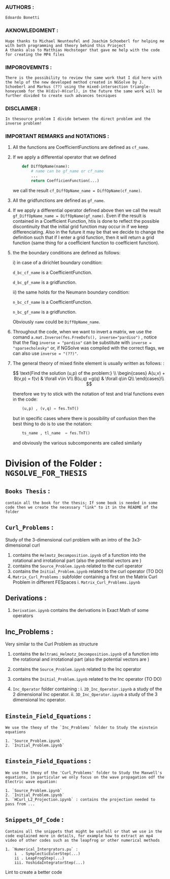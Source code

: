 ### AUTHORS :

    Edoardo Bonetti

### AKNOWLEDGMENT :

    Huge thanks to Michael Neunteufel and Joachim Schoeberl for helping me with both programming and theory behind this Prioject
    A thanks also to Matthias Hochsteger that gave me help with the code for creating the MP4 files

### IMPOROVEMNTS :

    There is the possibility to review the same work that I did here with the help of the new developed method created in NGSolve by J. Schoeberl and Markus (??) using the mixed-intersection triangle-honeycomb for the H(div)-H(curl), in the future the same work will be further divided to create such advances tecniques 

### DISCLAIMER :

    In thesource problem I divide between the direct problem and the inverse problem!

### IMPORTANT REMARKS and NOTATIONS :

1. All the functions are CoefficientFunctions are defined as `cf_name`.

2. If we apply a differential operator that we defined 
    ```python
        def DiffOpName(name):
            # name can be gf_name or cf_name
            ...
            return CoefficienFunction(...)
    ```
    we call the result `cf_DiffOpName_name = DiffOpName(cf_name)`.

3. All the gridfunctions are defined as `gf_name`.

4. If we apply a differential operator defined above then  we call the result `gf_DiffOpName_name = DiffOpName(gf_name)`.
    Even if the result is contained in a Coefficient Function, htis is done to reflect the possible discontinuity that the initial grid function may occur in if we keep differenciating.
    Also in the future it may be that we decide to change the definition such that if I enter a grid function, then it will return a grid function (same thing for a coefficient function to coefficient function). 

5. the the boundary conditions are defined as follows:
    
    i) in case of a dirichlet boundary condition:    

    `d_bc_cf_name` is a CoefficientFunction.

    `d_bc_gf_name` is a gridfunction.

    ii) the same holds for the Neumann boundary condition:
        
    `n_bc_cf_name` is a CoefficientFunction.
    
    `n_bc_gf_name` is a gridfunction.

    Obviously `name` could be `DiffOpName_name`. 

6. Throughout the code, when we want to invert a matrix, we use the comand
    `a.mat.Inverse(fes.FreeDofs(), inverse="pardiso")` , notice that the flag `inverse = "pardiso"` can be substitute with `inverse = "sparsecholesky"` or, if NGSolve was compiled with the correct flags, we can also use `inverse = "(??)"`.

7. The general theory of mixed finite element is usually written as follows: :

    
    $$
    \text{Find the solution (u,p) of the problem:} \\
    \begin{cases}
    A(u,v) + B(v,p) = f(v) & \forall v\in V\\
    B(u,q) =g(q) & \forall q\in Q\\
    \end{cases}\\
    $$
    
    therefore we try to stick with the notation of test and trial functions even in the code:
    ```python
        (u,p) , (v,q) = fes.TnT() 
    ```
    but in specific cases where there is possibility of confusion then the best thing to do is to use the notation:
    ```python
        ts_name , tl_name  = fes.TnT() 
    ```
    and obviously the various subcomponents are called similarly

# Division of the Folder : `NGSOLVE_FOR_THESIS`

## `Books Thesis` :
    contain all the book for the thesis; If some book is needed in some code then we create the necessary "link" to it in the README of the folder

## `Curl_Problems` :
Study of the 3-dimensional curl problem with an intro of the 3x3-dimensional curl 

1. contains the `Helmotz_Decomposition.ipynb` of a function into the rotational and irrotational part (also the potential vectors are )
2. contains the `Source_Problem.ipynb` related to the curl operator
3. contains the `Initial_Problem.ipynb` related to the curl operator (TO DO) 
4. `Matrix_Curl_Problems` : 
subfolder containing a first on the Matrix Curl Problem in different FESpaces
    i. `Matrix_Curl_Problems.ipynb`


## Derivations :
1. `Derivation.ipynb` contains the derivations in Exact Math of some operators 

## Inc_Problems :
Very similar to the Curl Problem as structure

1. contains the `Beltrami_Helmotz_Decomposition.ipynb` of a function into the rotational and irrotational part (also the potential vectors are )
2. contains the `Source_Problem.ipynb` related to the Inc operator

3. contains the `Initial_Problem.ipynb` related to the Inc operator (TO DO) 
4. `Inc_Operator` folder containing :
    i. `2D_Inc_Operator.ipynb` a study of the 2 dimensional Inc operator.
        ii. `3D_Inc_Operator.ipynb` a study of the 3 dimensional Inc operator.

## `Einstein_Field_Equations` :

    We use the theoy of the `Inc_Problems` folder to Study the einstein equations

    1. `Source_Problem.ipynb`
    2. `Initial_Problem.ipynb`

## `Einstein_Field_Equations` :

    We use the theoy of the 'Curl_Problems' folder to Study the Maxwell's equations, in particular we only focus on the wave propagation odf the Electric wave equation:

    1. `Source_Problem.ipynb`
    2. `Initial_Problem.ipynb`
    3. `HCurl_L2_Projection.ipynb` : contains the projection needed to pass from ...


## `Snippets_Of_Code` :

    Contains all the snippets that might be usefull or that we use in the code explained more in details, for example how to extract an mp4 video of other codes such as the leapfrog or other numerical methods

    1. `Numerical_Intergrators.pu` :
        i  . SymplecticEulerStep(...)
        ii . LeapFrogStep(...)
        iii. YoshidaIntegratorStep(...)


Lint to create a better code